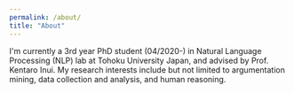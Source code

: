 ```yaml
---
permalink: /about/
title: "About"
---
```


I'm currently a 3rd year PhD student (04/2020-) in Natural Language Processing (NLP) lab at Tohoku University Japan, and advised by Prof. Kentaro Inui. 
My research interests include but not limited to argumentation mining, data collection and analysis, and human reasoning. 